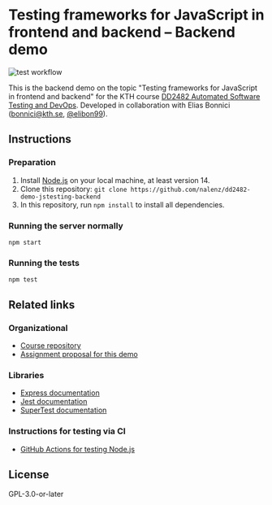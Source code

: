# Testing frameworks for JavaScript in frontend and backend – Backend demo

![test workflow](https://github.com/nalenz/dd2482-demo-jstesting-backend/actions/workflows/test.yml/badge.svg)

This is the backend demo on the topic "Testing frameworks for JavaScript in frontend and backend" for the KTH course [DD2482 Automated Software Testing and DevOps](https://www.kth.se/student/kurser/kurs/DD2482?l=en). Developed in collaboration with Elias Bonnici (bonnici@kth.se, [@elibon99](https://github.com/elibon99)).

## Instructions

### Preparation

1. Install [Node.js](https://nodejs.org/en/) on your local machine, at least version 14.
2. Clone this repository: `git clone https://github.com/nalenz/dd2482-demo-jstesting-backend`
3. In this repository, run `npm install` to install all dependencies.

### Running the server normally

```
npm start
```

### Running the tests

```
npm test
```

## Related links

### Organizational

- [Course repository](https://github.com/KTH/devops-course)
- [Assignment proposal for this demo](https://github.com/KTH/devops-course/pull/1594)

### Libraries

- [Express documentation](https://expressjs.com)
- [Jest documentation](https://jestjs.io)
- [SuperTest documentation](https://github.com/visionmedia/supertest)

### Instructions for testing via CI

- [GitHub Actions for testing Node.js](https://docs.github.com/en/actions/automating-builds-and-tests/building-and-testing-nodejs-or-python)

## License

GPL-3.0-or-later
